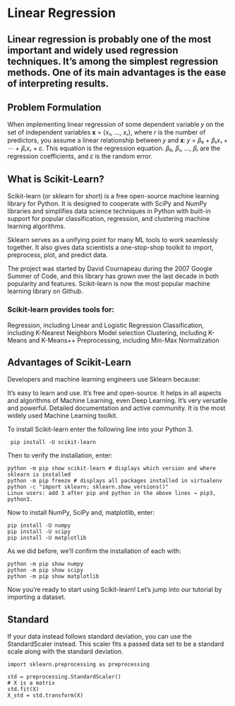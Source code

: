 # Linear Regression

## Linear regression is probably one of the most important and widely used regression techniques. It’s among the simplest regression methods. One of its main advantages is the ease of interpreting results.

## Problem Formulation
When implementing linear regression of some dependent variable 𝑦 on the set of independent variables 𝐱 = (𝑥₁, …, 𝑥ᵣ), where 𝑟 is the number of predictors, you assume a linear relationship between 𝑦 and 𝐱: 𝑦 = 𝛽₀ + 𝛽₁𝑥₁ + ⋯ + 𝛽ᵣ𝑥ᵣ + 𝜀. This equation is the regression equation. 𝛽₀, 𝛽₁, …, 𝛽ᵣ are the regression coefficients, and 𝜀 is the random error.

## What is Scikit-Learn?
Scikit-learn (or sklearn for short) is a free open-source machine learning library for Python. It is designed to cooperate with SciPy and NumPy libraries and simplifies data science techniques in Python with built-in support for popular classification, regression, and clustering machine learning algorithms.

Sklearn serves as a unifying point for many ML tools to work seamlessly together. It also gives data scientists a one-stop-shop toolkit to import, preprocess, plot, and predict data.

The project was started by David Cournapeau during the 2007 Google Summer of Code, and this library has grown over the last decade in both popularity and features. Scikit-learn is now the most popular machine learning library on Github.

### Scikit-learn provides tools for:

Regression, including Linear and Logistic Regression
Classification, including K-Nearest Neighbors
Model selection
Clustering, including K-Means and K-Means++
Preprocessing, including Min-Max Normalization

## Advantages of Scikit-Learn
Developers and machine learning engineers use Sklearn because:

It’s easy to learn and use.
It’s free and open-source.
It helps in all aspects and algorithms of Machine Learning, even Deep Learning.
It’s very versatile and powerful.
Detailed documentation and active community.
It is the most widely used Machine Learning toolkit.


To install Scikit-learn enter the following line into your Python 3.
```
 pip install -U scikit-learn
 ```
Then to verify the installation, enter:
```
python -m pip show scikit-learn # displays which version and where sklearn is installed
python -m pip freeze # displays all packages installed in virtualenv
python -c "import sklearn; sklearn.show_versions()"
Linux users: add 3 after pip and python in the above lines → pip3, python3.
```

Now to install NumPy, SciPy and, matplotlib, enter:
```
pip install -U numpy
pip install -U scipy
pip install -U matplotlib
```
As we did before, we’ll confirm the installation of each with:
```
python -m pip show numpy
python -m pip show scipy
python -m pip show matplotlib
```
Now you’re ready to start using Scikit-learn! Let’s jump into our tutorial by importing a dataset.

## Standard
If your data instead follows standard deviation, you can use the StandardScaler instead. This scaler fits a passed data set to be a standard scale along with the standard deviation.

```
import sklearn.preprocessing as preprocessing

std = preprocessing.StandardScaler()
# X is a matrix
std.fit(X)
X_std = std.transform(X)
```